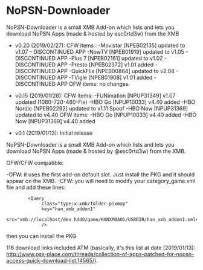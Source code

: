 # NoPSN-Downloader
NoPSN-Downloader is a small XMB Add-on which lists and lets you download NoPSN Apps (made &amp; hosted by esc0rtd3w) from the XMB

* v0.20 (2019/02/27):
CFW items : 
-Movistar [NPEB02135] updated to v1.07 - DISCONTINUED APP
-NowTV [NPEB01919] updated to v1.05 - DISCONTINUED APP
-Plus 7 [NPEB02161] updated to v1.02 - DISCONTINUED APP
-Presto [NPEB02372] v1.01 added - DISCONTINUED APP
-QuickFlix [NPEB00864] updated to v2.04 - DISCONTINUED APP
-TVigle [NPEB01908] v1.01 added - DISCONTINUED APP
OFW items: no changes

* v0.15 (2019/01/28):
CFW items:
-FUNimation [NPUP31349] v1.07 updated (1080-720-480-Fix)
-HBO Go [NPUP10033] v4.40 added 
-HBO Nordic [NPEB02292] updated to v1.11 Spoof
-HBO Now [NPUP31369] updated to v4.40
OFW items:
-HBO Go [NPUP10033] v4.40 added 
-HBO Now [NPUP31369] v4.40 added 

* v0.1 (2019/01/13): Initial release

NoPSN-Downloader is a small XMB Add-on which lists and lets you download NoPSN Apps (made & hosted by @esc0rtd3w)
from the XMB.

OFW/CFW compatible:

-OFW: it uses the first add-on default slot. Just install the PKG and it should appear on the XMB.
-CFW: you will need to modify your category_game.xml file and add these lines:

			<Query
				 class="type:x-xmb/folder-pixmap"
				 key="han_xmb_addon1"
				 src="xmb://localhost/dev_hdd0/game/HANXMBA01/USRDIR/han_xmb_addon1.xml#xmb_addon1_main"
				 />
				 
then you can install the PKG. 

116 download links included ATM (basically, it's this list at date (2019/01/13): http://www.psx-place.com/threads/collection-of-apps-patched-for-nopsn-access-quick-download-list.14565/).
